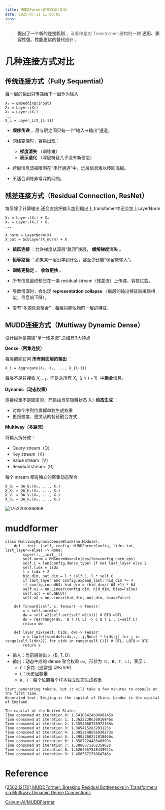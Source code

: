 ```yaml
---
title: MUDDFormer论文阅读/复现
date: 2025-07-11 11:00:05
tags:
---
```

> **提出了一个新的连接机制** ，可看作是对 Transformer 结构的一种 **通用、兼容性强、性能更优的替代设计** 。

# 几种连接方式对比

## 传统连接方式（Fully Sequential）

每一层的输出只传递给下一层作为输入

```python-repl
X₀ = Embedding(input)
X₁ = Layer₁(X₀)
X₂ = Layer₂(X₁)
...
X_L = Layer_L(X_{L-1})
```

* **顺序传递** ，层与层之间只有一个“输入→输出”通道。
* 网络变深时，容易出现：
  * **梯度消失** （训练难）
  * **表示退化** （深层特征几乎没有新信息）


* 跨层信息流被限制在“串行通道”中，远层信息难以传回浅层。
* 不适合训练非常深的网络。


## 残差连接方式（Residual Connection, ResNet）

每层除了计算输出,还会直接把输入加到输出上,transfomer中还会加上LayerNorm

```python-repl
X₁ = Layer₁(X₀) + X₀
X₂ = Layer₂(X₁) + X₁
...

X_norm = LayerNorm(X)
X_out = SubLayer(X_norm) + X
```


* **跳跃连接** ：允许梯度从深层“跳回”浅层， **缓解梯度消失** 。
* **恒等路径** ：如果某一层没学到什么，那至少还能“保留原输入”。
* **训练更稳定** 、 **收敛更快** 。


* 所有信息最终都压在一条 residual stream（残差流）上传递，容易过载。
* 层数很深时，会出现  **representation collapse** （每层的输出特征越来越相似，信息熵下降）。
* 没有“多源信息聚合”：每层只能依赖前一层的特征。


## MUDD连接方式（Multiway Dynamic Dense）

设计目标是突破"单一残差流",总结有3大特点

**Dense（密集连接）**

每层都能访问 **所有前面层的输出** ：

```python-repl
X_i = Aggregate(X₀, X₁, ..., X_{i-1})
```

每层不是只接收 $X_{i-1}$，而是从所有 $X_j（j ≤ i-1）$中**聚合**信息。

**Dynamic（动态权重）** 

连接权重不是固定的，而是由当前隐藏状态 X_i  **动态生成** ：

* 对每个序列位置都单独生成权重
* 更细粒度、更灵活的特征融合方式

**Multiway（多路流）** 

将输入拆分成：

* Query stream（Q）
* Key stream（K）
* Value stream（V）
* Residual stream（R）

每个 stream 都有独立的密集动态聚合

```python-repl
X_Qᵢ = DA_Qᵢ(X₀, ..., Xᵢ)
X_Kᵢ = DA_Kᵢ(X₀, ..., Xᵢ)
X_Vᵢ = DA_Vᵢ(X₀, ..., Xᵢ)
X_Rᵢ = DA_Rᵢ(X₀, ..., Xᵢ)
```

![1752203366868](image/MUDDFormer-experience/1752203366868.png)

# muddformer

```python-repl
class MultiwayDynamicDenseBlock(nn.Module):
    def __init__(self, config: MUDDFormerConfig, lidx: int, last_layer=False) -> None:
        super().__init__()
        self.norm = RMSnormNoscale(epsilon=config.norm_eps)
        self.C = len(config.dense_type) if not last_layer else 1
        self.lidx = lidx
        l = lidx + 2
        hid_dim, out_dim = l * self.C, l * self.C
        if last_layer and config.expand_last: hid_dim *= 4  
        if config.round64: hid_dim = (hid_dim// 64 +1) * 64 
        self.w1 = nn.Linear(config.dim, hid_dim, bias=False)
        self.act = nn.GELU() 
        self.w2 = nn.Linear(hid_dim, out_dim, bias=False)
  
    def forward(self, x: Tensor) -> Tensor:
        x = self.norm(x) 
        dw = self.w2(self.act(self.w1(x))) # BTD->BTL
        dw = rearrange(dw, 'B T (C L) -> C B T L', C=self.C)
        return dw
  
    def layer_mix(self, hids, dw)-> Tensor:
        x = tuple([sum(dw[cidx,:,:,j,None] * hids[j] for j in range(self.lidx+2)) for cidx in range(self.C)]) # BTL, LBTD-> BTD
        return x
```


* 输入：当前层输出 `x`（B, T, D）
* 输出：动态生成的 dense 聚合权重 `dw`，形状为 `(C, B, T, L)`，表示：
  * `C`：多路（通常是 Q/K/V/R）
  * `L`：历史层数量
  * `B, T`：每个位置每个样本独立动态生成权重

```terminal
Start generating tokens, but it will take a few minutes to compile at the first time.
Generated text: Beijing is the capital of China. London is the capital of England.

The capital of the United States
Time consumed at iteration 0: 1.5410542488098145s
Time consumed at iteration 1: 1.3622238636016846s
Time consumed at iteration 2: 1.3594660758972168s
Time consumed at iteration 3: 1.369415283203125s
Time consumed at iteration 4: 1.3852148056030273s
Time consumed at iteration 5: 1.3903260231018066s
Time consumed at iteration 6: 1.358722448348999s
Time consumed at iteration 7: 1.388857126235962s
Time consumed at iteration 8: 1.6264557838439941s
Time consumed at iteration 9: 1.456557273864746s
```

# Reference

[[2502.12170] MUDDFormer: Breaking Residual Bottlenecks in Transformers via Multiway Dynamic Dense Connections](https://arxiv.org/abs/2502.12170)

[Caiyun-AI/MUDDFormer](https://github.com/Caiyun-AI/MUDDFormer)
